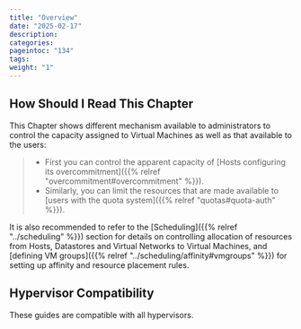 ```yaml
---
title: "Overview"
date: "2025-02-17"
description:
categories:
pageintoc: "134"
tags:
weight: "1"
---
```


<a id="cappacity-overview"></a>

<!--# Overview -->

## How Should I Read This Chapter

This Chapter shows different mechanism available to administrators to control the capacity assigned to Virtual Machines as well as that available to the users:

> - First you can control the apparent capacity of [Hosts configuring its overcommitment]({{% relref "overcommitment#overcommitment" %}}).
> - Similarly, you can limit the resources that are made available to [users with the quota system]({{% relref "quotas#quota-auth" %}}).

It is also recommended to refer to the [Scheduling]({{% relref "../scheduling" %}}) section for details on controlling allocation of resources from Hosts, Datastores and Virtual Networks to Virtual Machines, and [defining VM groups]({{% relref "../scheduling/affinity#vmgroups" %}}) for setting up affinity and resource placement rules.

## Hypervisor Compatibility

These guides are compatible with all hypervisors.
